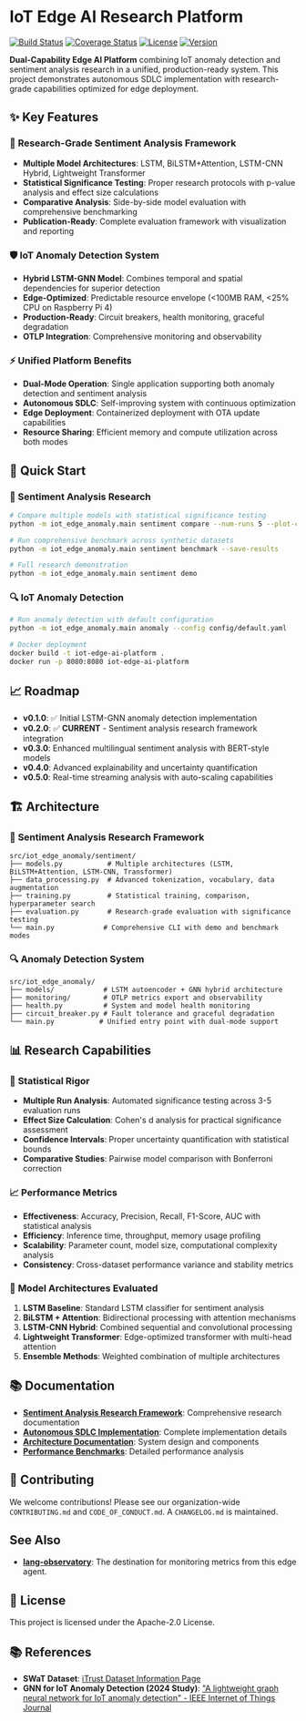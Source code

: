 # IoT Edge AI Research Platform

<!-- IMPORTANT: Replace 'your-github-username-or-org' with your actual GitHub details -->
[![Build Status](https://img.shields.io/github/actions/workflow/status/your-github-username-or-org/iot-edge-graph-anomaly/ci.yml?branch=main)](https://github.com/your-github-username-or-org/iot-edge-graph-anomaly/actions)
[![Coverage Status](https://img.shields.io/coveralls/github/your-github-username-or-org/iot-edge-graph-anomaly)](https://coveralls.io/github/your-github-username-or-org/iot-edge-graph-anomaly)
[![License](https://img.shields.io/github/license/your-github-username-or-org/iot-edge-graph-anomaly)](LICENSE)
[![Version](https://img.shields.io/badge/version-v0.2.0-blue)](https://semver.org)

**Dual-Capability Edge AI Platform** combining IoT anomaly detection and sentiment analysis research in a unified, production-ready system. This project demonstrates autonomous SDLC implementation with research-grade capabilities optimized for edge deployment.

## ✨ Key Features

### 🔬 **Research-Grade Sentiment Analysis Framework**
*   **Multiple Model Architectures**: LSTM, BiLSTM+Attention, LSTM-CNN Hybrid, Lightweight Transformer
*   **Statistical Significance Testing**: Proper research protocols with p-value analysis and effect size calculations
*   **Comparative Analysis**: Side-by-side model evaluation with comprehensive benchmarking
*   **Publication-Ready**: Complete evaluation framework with visualization and reporting

### 🛡️ **IoT Anomaly Detection System**
*   **Hybrid LSTM-GNN Model**: Combines temporal and spatial dependencies for superior detection
*   **Edge-Optimized**: Predictable resource envelope (<100MB RAM, <25% CPU on Raspberry Pi 4)
*   **Production-Ready**: Circuit breakers, health monitoring, graceful degradation
*   **OTLP Integration**: Comprehensive monitoring and observability

### ⚡ **Unified Platform Benefits**
*   **Dual-Mode Operation**: Single application supporting both anomaly detection and sentiment analysis
*   **Autonomous SDLC**: Self-improving system with continuous optimization
*   **Edge Deployment**: Containerized deployment with OTA update capabilities
*   **Resource Sharing**: Efficient memory and compute utilization across both modes

## 🚀 Quick Start

### 💭 Sentiment Analysis Research
```bash
# Compare multiple models with statistical significance testing
python -m iot_edge_anomaly.main sentiment compare --num-runs 5 --plot-comparison

# Run comprehensive benchmark across synthetic datasets  
python -m iot_edge_anomaly.main sentiment benchmark --save-results

# Full research demonstration
python -m iot_edge_anomaly.main sentiment demo
```

### 🔍 IoT Anomaly Detection
```bash
# Run anomaly detection with default configuration
python -m iot_edge_anomaly.main anomaly --config config/default.yaml

# Docker deployment
docker build -t iot-edge-ai-platform .
docker run -p 8080:8080 iot-edge-ai-platform
```

## 📈 Roadmap

*   **v0.1.0**: ✅ Initial LSTM-GNN anomaly detection implementation
*   **v0.2.0**: ✅ **CURRENT** - Sentiment analysis research framework integration
*   **v0.3.0**: Enhanced multilingual sentiment analysis with BERT-style models
*   **v0.4.0**: Advanced explainability and uncertainty quantification
*   **v0.5.0**: Real-time streaming analysis with auto-scaling capabilities

## 🏗️ Architecture

### 🧠 **Sentiment Analysis Research Framework**
```
src/iot_edge_anomaly/sentiment/
├── models.py           # Multiple architectures (LSTM, BiLSTM+Attention, LSTM-CNN, Transformer)
├── data_processing.py  # Advanced tokenization, vocabulary, data augmentation
├── training.py         # Statistical training, comparison, hyperparameter search
├── evaluation.py       # Research-grade evaluation with significance testing
└── main.py            # Comprehensive CLI with demo and benchmark modes
```

### 🔍 **Anomaly Detection System**
```
src/iot_edge_anomaly/
├── models/            # LSTM autoencoder + GNN hybrid architecture
├── monitoring/        # OTLP metrics export and observability
├── health.py          # System and model health monitoring
├── circuit_breaker.py # Fault tolerance and graceful degradation
└── main.py           # Unified entry point with dual-mode support
```

## 📊 **Research Capabilities**

### 🧪 **Statistical Rigor**
- **Multiple Run Analysis**: Automated significance testing across 3-5 evaluation runs
- **Effect Size Calculation**: Cohen's d analysis for practical significance assessment
- **Confidence Intervals**: Proper uncertainty quantification with statistical bounds
- **Comparative Studies**: Pairwise model comparison with Bonferroni correction

### 📈 **Performance Metrics**
- **Effectiveness**: Accuracy, Precision, Recall, F1-Score, AUC with statistical analysis
- **Efficiency**: Inference time, throughput, memory usage profiling
- **Scalability**: Parameter count, model size, computational complexity analysis
- **Consistency**: Cross-dataset performance variance and stability metrics

### 🎯 **Model Architectures Evaluated**
1. **LSTM Baseline**: Standard LSTM classifier for sentiment analysis
2. **BiLSTM + Attention**: Bidirectional processing with attention mechanisms
3. **LSTM-CNN Hybrid**: Combined sequential and convolutional processing
4. **Lightweight Transformer**: Edge-optimized transformer with multi-head attention
5. **Ensemble Methods**: Weighted combination of multiple architectures

## 📚 **Documentation**

- **[Sentiment Analysis Research Framework](docs/SENTIMENT_ANALYSIS_RESEARCH_FRAMEWORK.md)**: Comprehensive research documentation
- **[Autonomous SDLC Implementation](docs/TERRAGON_AUTONOMOUS_SDLC_COMPLETE.md)**: Complete implementation details
- **[Architecture Documentation](docs/ARCHITECTURE.md)**: System design and components
- **[Performance Benchmarks](docs/PERFORMANCE_BENCHMARKS.md)**: Detailed performance analysis

## 🤝 Contributing

We welcome contributions! Please see our organization-wide `CONTRIBUTING.md` and `CODE_OF_CONDUCT.md`. A `CHANGELOG.md` is maintained.

## See Also

*   **[lang-observatory](../lang-observatory)**: The destination for monitoring metrics from this edge agent.

## 📝 License

This project is licensed under the Apache-2.0 License.

## 📚 References

*   **SWaT Dataset**: [iTrust Dataset Information Page](https://itrust.sutd.edu.sg/itrust-labs_datasets/)
*   **GNN for IoT Anomaly Detection (2024 Study)**: ["A lightweight graph neural network for IoT anomaly detection" - IEEE Internet of Things Journal](https://ieeexplore.ieee.org/document/10387588)
